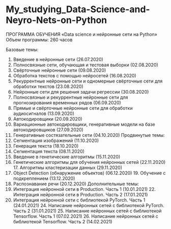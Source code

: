 # My_studying_Data-Science-and-Neyro-Nets-on-Python

ПРОГРАММА ОБУЧЕНИЯ
«Data science и нейронные сети на Python»
Объем программы: 260 часов

Базовые темы:
1. Введение в нейронные сети (26.07.2020)
2. Полносвязные сети, обучающая и тестовая выборки (02.08.2020)
3. Свёрточные нейронные сети (09.08.2020)
4. Обработка текстов с помощью нейросетей (16.08.2020)
5. Рекуррентные нейронные сети и одномерные свёрточные сети для обработки
текстов (23.08.2020)
6. Нейронные сети для решения задачи регрессии (30.08.2020)
7. Полносвязные и рекуррентные нейронные сети для прогнозирования временных
рядов (06.09.2020)
8. Прямые и свёрточные нейронные сети для обработки аудиосигналов (13.09.2020)
9. Автокодировщики (20.09.2020)
10. Вариационные автокодировщики, генеративные модели на базе
автокодировщиков (27.09.2020)
11. Генеративные состязательные сети (04.10.2020)
Продвинутые темы:
12. Сегментация изображений (11.10.2020)
13. Генерация текста (18.10.2020)
14. Сегментация текста (08.11.2020)
15. Введение в генетические алгоритмы (15.11.2020)
16. Генетические алгоритмы для обучения нейронных сетей (22.11.2020) 17. Алгоритмы кластеризации данных (29.11.2020)
18. Object Detection (обнаружение объектов) (06.12.2020) 19. Обучение с подкреплением (13.12.2020)
20. Распознавание речи (20.12.2020)
Дополнительные темы:
21. Интеграция нейронной сети в Production. Часть 1 (10.01.2021) 22. Интеграция нейронной сети в Production. Часть 2 (17.01.2021)
23. Интеграция нейронной сети с библиотекой PyTorch. Часть 1 (24.01.2021) 24. Написание нейронных сетей с библиотекой PyTorch. Часть 2 (31.01.2021) 25. Написание нейронных сетей с библиотекой Tensorflow. Часть 1 (07.02.2021) 26. Написание нейронных сетей с библиотекой Tensorflow. Часть 2 (14.02.2021)

